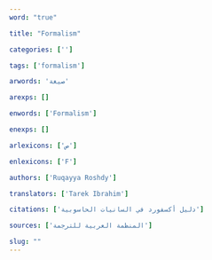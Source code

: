 ```yaml
---
word: "true"

title: "Formalism"

categories: ['']

tags: ['formalism']

arwords: 'صيغة'

arexps: []

enwords: ['Formalism']

enexps: []

arlexicons: ['ص']

enlexicons: ['F']

authors: ['Ruqayya Roshdy']

translators: ['Tarek Ibrahim']

citations: ['دليل أكسفورد في السانيات الحاسوبية']

sources: ['المنظمة العربية للترجمة']

slug: ""
---
```

